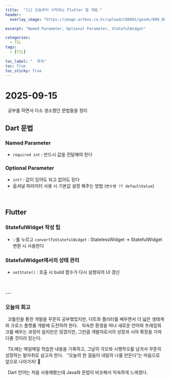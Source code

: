 ```yaml
---
title:  "[1] 오늘부터 시작하는 Flutter 앱 개발."
header:
  overlay_image: "https://image.artbox.co.kr/upload/C00001/goods/800_800/818/230525003912818.jpg?s=/goods/org/818/230525003912818.jpg"

excerpt: "Named Parameter, Optional Parameter, StatefulWidget"

categories:
  - TIL
tags:
  - [TIL]
    
toc_label: "  목차"
toc: True
toc_sticky: True
---
```


# 2025-09-15
&nbsp; 공부를 하면서 다소 생소했던 문법들을 정리

## Dart 문법

### Named Parameter
- `required int` : 반드시 값을 전달해야 한다

### Optional Parameter
- `int?` : 값이 있어도 되고 없어도 된다
- 옵셔널 파라미터 사용 시 기본값 설정 해주는 방법 (`변수명 ?? defaultValue`)

<br>

## Flutter

### StatefulWidget 작성 팁
- 💡를 누르고 `convertToStatefulWidget` : StatelessWidget → StatefulWidget 변환 시 사용한다

### StatefulWidget에서의 상태 관리
- `setState()` : 호출 시 build 함수가 다시 실행되어 UI 갱신

<br>
<br>
---

### 오늘의 회고

&nbsp; 코틀린을 통한 개발을 꾸준히 공부했었지만, 다트와 플러터를 배우면서 더 넓은 생태계와 크로스 플랫폼 개발에 도전하려 한다.
&nbsp; 익숙한 환경을 떠나 새로운 언어와 프레임워크를 배우는 과정이 쉽지만은 않겠지만, 그만큼 개발자로서의 성장과 시야 확장을 가져다줄 것이라 믿는다.

&nbsp; TIL에는 매일매일 학습한 내용을 기록하고, 그날의 각오와 시행착오를 남겨서 꾸준히 성장하는 발자취로 삼고자 한다.
&nbsp; “오늘의 한 걸음이 내일의 나를 만든다”는 마음으로 앞으로 나아가자! 🚀

&nbsp; Dart 언어는 처음 사용해봤는데 Java와 문법이 비슷해서 익숙하게 느껴졌다.
